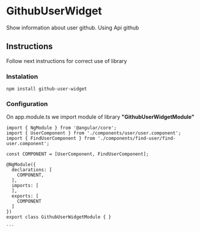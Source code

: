 # GithubUserWidget

Show information about user github. Using Api github

## Instructions

Follow next instructions for correct use of library

### Instalation

```npm install github-user-widget ```

### Configuration

On app.module.ts we import module of library **"GithubUserWidgetModule"**

````
import { NgModule } from '@angular/core';
import { UserComponent } from './components/user/user.component';
import { FindUserComponent } from './components/find-user/find-user.component';

const COMPONENT = [UserComponent, FindUserComponent];

@NgModule({
  declarations: [
    COMPONENT,
  ],
  imports: [
  ],
  exports: [
    COMPONENT
  ]
})
export class GithubUserWidgetModule { }

```
